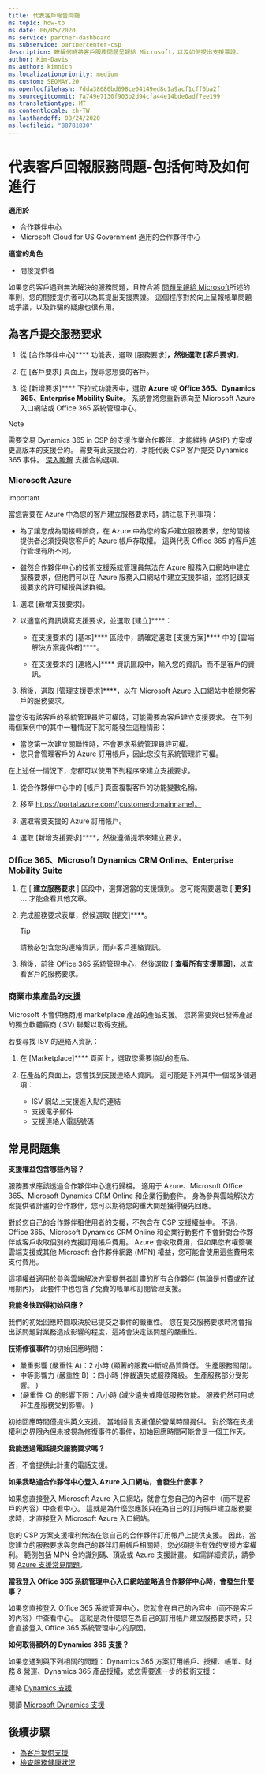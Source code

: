 ```yaml
---
title: 代表客戶報告問題
ms.topic: how-to
ms.date: 06/05/2020
ms.service: partner-dashboard
ms.subservice: partnercenter-csp
description: 瞭解何時將客戶服務問題呈報給 Microsoft，以及如何提出支援票證。
author: Kim-Davis
ms.author: kimnich
ms.localizationpriority: medium
ms.custom: SEOMAY.20
ms.openlocfilehash: 7dda38680bd698ce04149ed8c1a9acf1cff0ba2f
ms.sourcegitcommit: 7a749e7130f903b2d94cfa44e14bde0adf7ee199
ms.translationtype: MT
ms.contentlocale: zh-TW
ms.lasthandoff: 08/24/2020
ms.locfileid: "88781830"
---
```

# <a name="report-a-service-problem-on-behalf-of-a-customer---including-when-and-how-to-do-so"></a>代表客戶回報服務問題-包括何時及如何進行

**適用於**

- 合作夥伴中心
- Microsoft Cloud for US Government 適用的合作夥伴中心

**適當的角色**

- 間接提供者

如果您的客戶遇到無法解決的服務問題，且符合將 [問題呈報給 Microsoft](escalate-problems-to-microsoft.md)所述的準則，您的間接提供者可以為其提出支援票證。 這個程序對於向上呈報帳單問題或爭議，以及詐騙的疑慮也很有用。

## <a name="submit-a-service-request-for-a-customer"></a>為客戶提交服務要求

1. 從 [合作夥伴中心]**** 功能表，選取 [服務要求]****，然後選取 [客戶要求]****。 

2. 在 [客戶要求] 頁面上，搜尋您想要的客戶。

3. 從 [新增要求]**** 下拉式功能表中，選取 **Azure** 或 **Office 365、Dynamics 365、Enterprise Mobility Suite**。 系統會將您重新導向至 Microsoft Azure 入口網站或 Office 365 系統管理中心。

>[!NOTE]
>需要交易 Dynamics 365 in CSP 的支援作業合作夥伴，才能維持 (ASfP) 方案或更高版本的支援合約。 需要有此支援合約，才能代表 CSP 客戶提交 Dynamics 365 事件。 [深入瞭解](https://partner.microsoft.com/support/partnersupport) 支援合約選項。

### <a name="microsoft-azure"></a>Microsoft Azure

> [!IMPORTANT]
> 當您需要在 Azure 中為您的客戶建立服務要求時，請注意下列事項：
>
>- 為了讓您成為間接轉銷商，在 Azure 中為您的客戶建立服務要求，您的間接提供者必須授與您客戶的 Azure 帳戶存取權。 這與代表 Office 365 的客戶進行管理有所不同。
>
>- 雖然合作夥伴中心的技術支援系統管理員無法在 Azure 服務入口網站中建立服務要求，但他們可以在 Azure 服務入口網站中建立支援群組，並將記錄支援要求的許可權授與該群組。

1. 選取 [新增支援要求]。

2. 以適當的資訊填寫支援要求，並選取 [建立]****：

   - 在支援要求的 [基本]**** 區段中，請確定選取 [支援方案]**** 中的 [雲端解決方案提供者]****。

   - 在支援要求的 [連絡人]**** 資訊區段中，輸入您的資訊，而不是客戶的資訊。

3. 稍後，選取 [管理支援要求]****，以在 Microsoft Azure 入口網站中檢閱您客戶的服務要求。

當您沒有該客戶的系統管理員許可權時，可能需要為客戶建立支援要求。 在下列兩個案例中的其中一種情況下就可能發生這種情形：

- 當您第一次建立關聯性時，不會要求系統管理員許可權。
- 您只會管理客戶的 Azure 訂用帳戶，因此您沒有系統管理許可權。
 
在上述任一情況下，您都可以使用下列程序來建立支援要求。 

1. 從合作夥伴中心中的 [帳戶] 頁面複製客戶的功能變數名稱。

2. 移至 https://portal.azure.com/[customerdomainname]。 

3. 選取需要支援的 Azure 訂用帳戶。

4. 選取 [新增支援要求]****，然後遵循提示來建立要求。 

 
### <a name="office-365-microsoft-dynamics-crm-online-enterprise-mobility-suite"></a>Office 365、Microsoft Dynamics CRM Online、Enterprise Mobility Suite

1. 在 [ **建立服務要求** ] 區段中，選擇適當的支援類別。 您可能需要選取 [ **更多] ...** 才能查看其他文章。

2. 完成服務要求表單，然候選取 [提交]****。

   > [!TIP]
   > 請務必包含您的連絡資訊，而非客戶連絡資訊。

3. 稍後，前往 Office 365 系統管理中心，然後選取 [ **查看所有支援票證**]，以查看客戶的服務要求。

### <a name="support-for-commercial-marketplace-products"></a>商業市集產品的支援

Microsoft 不會供應商用 marketplace 產品的產品支援。 您將需要與已發佈產品的獨立軟體廠商 (ISV) 聯繫以取得支援。

若要尋找 ISV 的連絡人資訊：

1.  在 [Marketplace]**** 頁面上，選取您需要協助的產品。

2.  在產品的頁面上，您會找到支援連絡人資訊。 這可能是下列其中一個或多個選項：

    - ISV 網站上支援進入點的連結
    - 支援電子郵件
    - 支援連絡人電話號碼

## <a name="faq"></a>常見問題集

**支援權益包含哪些內容？**

服務要求應該透過合作夥伴中心進行歸檔。 適用于 Azure、Microsoft Office 365、Microsoft Dynamics CRM Online 和企業行動套件。 身為參與雲端解決方案提供者計畫的合作夥伴，您可以期待您的重大問題獲得優先回應。

對於您自己的合作夥伴租使用者的支援，不包含在 CSP 支援權益中。 不過，Office 365、Microsoft Dynamics CRM Online 和企業行動套件不會針對合作夥伴或客戶收取個別的支援訂用帳戶費用。 Azure 會收取費用，但如果您有權簽署雲端支援或其他 Microsoft 合作夥伴網路 (MPN) 權益，您可能會使用這些費用來支付費用。

這項權益適用於參與雲端解決方案提供者計畫的所有合作夥伴 (無論是付費或在試用期內)。 此套件中也包含了免費的帳單和訂閱管理支援。

**我能多快取得初始回應？**

我們的初始回應時間取決於已提交之事件的嚴重性。 您在提交服務要求時將會指出該問題對業務造成影響的程度，這將會決定該問題的嚴重性。

**技術修復事件**的初始回應時間：

- 嚴重影響 (嚴重性 A)：2 小時 (顯著的服務中斷或品質降低。 生產服務關閉)。
- 中等影響力 (嚴重性 B) ：四小時 (仲裁遺失或服務降級。 生產服務部分受影響。 ) 
-  (嚴重性 C) 的影響下限：八小時 (減少遺失或降低服務效能。 服務仍然可用或非生產服務受到影響。 ) 

初始回應時間僅提供英文支援。 當地語言支援僅於營業時間提供。
對於落在支援權利之界限內但未被視為修復事件的事件，初始回應時間可能會是一個工作天。

**我能透過電話提交服務要求嗎？**

否，不會提供此計畫的電話支援。

**如果我略過合作夥伴中心登入 Azure 入口網站，會發生什麼事？**

如果您直接登入 Microsoft Azure 入口網站，就會在您自己的內容中（而不是客戶的內容）中查看中心。 這就是為什麼您應該只在為自己的訂用帳戶建立服務要求時，才直接登入 Microsoft Azure 入口網站。

您的 CSP 方案支援權利無法在您自己的合作夥伴訂用帳戶上提供支援。 因此，當您建立的服務要求與您自己的夥伴訂用帳戶相關時，您必須提供有效的支援方案權利。 範例包括 MPN 合約識別碼、頂級或 Azure 支援計畫。 如需詳細資訊，請參閱 [Azure 支援常見問題](https://go.microsoft.com/fwlink/?LinkId=717532)。

**當我登入 Office 365 系統管理中心入口網站並略過合作夥伴中心時，會發生什麼事？**

如果您直接登入 Office 365 系統管理中心，您就會在自己的內容中（而不是客戶的內容）中查看中心。 這就是為什麼您在為自己的訂用帳戶建立服務要求時，只會直接登入 Office 365 系統管理中心的原因。

**如何取得額外的 Dynamics 365 支援？**

如果您遇到與下列相關的問題： Dynamics 365 方案訂用帳戶、授權、帳單、財務 & 營運、Dynamics 365 產品授權，或您需要進一步的技術支援：
 
連絡 [Dynamics 支援](https://docs.microsoft.com/dynamics365/customer-engagement/admin/contact-technical-support)

閱讀 [Microsoft Dynamics 支援](https://support.microsoft.com/help/4052881/faq-microsoft-dynamics-365-for-unified-operations-iur)

## <a name="next-steps"></a>後續步驟

- [為客戶提供支援](customer-support.md)
- [檢查服務健康狀況](check-service-health.md)
